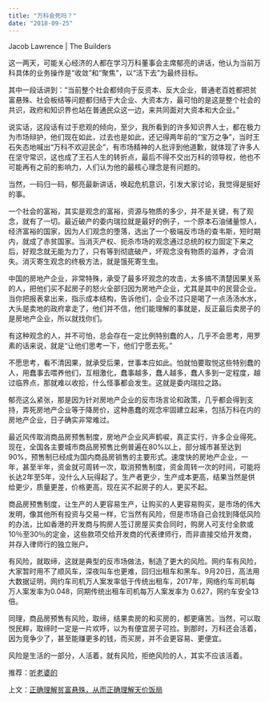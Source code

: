 ```yaml
---
title: "万科会死吗？"
date: "2018-09-25"
---
```


Jacob Lawrence | The Builders

这一两天，可能关心经济的人都在学习万科董事会主席郁亮的讲话，他认为当前万科具体的业务操作是“收敛”和“聚焦”，以“活下去”为最终目标。

其中一段话讲到：“当前整个社会都倾向于反资本、反大企业，普通老百姓都把贫富悬殊、社会板结等问题都归结于大企业、大资本方，最可怕的是这是整个社会的共识，政府和知识界也站在普通民众这一边，来共同面对大资本和大企业。”

说实话，这段话有过于悲观的倾向，至少，我所看到的许多知识界人士，都在极力为市场辩护，他们现在如此，过去也是如此，还记得两年前的“宝万之争”，当时王石失态地喊出“万科不欢迎民企”，有市场精神的人批评到他道歉，就体现了许多人在坚守常识，这也成了王石人生的转折点，最后不得不交出万科的领导权，他也不可能再有之前的影响力，人们认为他的最核心理念是有问题的。

当然，一码归一码，郁亮最新讲话，唤起危机意识，引发大家讨论，我觉得是挺好的事。

一个社会的富裕，其实是观念的富裕，资源与物质的多少，并不是关键，有了观念，就有了一切。最近破产的委内瑞拉就是最好的例子，一个原本石油储量惊人，经济富裕的国家，因为人们观念的堕落，选出了一个极端反市场的查韦斯，短时期内，就成了赤贫国家。当消灭产权、扼杀市场的观念通过总统的权力固定下来之后，好观念就无能为力了，只有等到彻底破产，坏观念没有物质的滋养，才会消失。消灭寄生观念的终极方法，就是饿死寄生虫。

中国的房地产企业，非常特殊，承受了最多坏观念的攻击，太多搞不清楚因果关系的人，把他们买不起房子的怒火全部归因为房地产企业，尤其是其中的民营企业。当你把报表拿出来，指示成本结构，告诉他们，企业不过只是喝了一点汤汤水水，大头是卖地的政府拿走了，他们并不信，他们能理解的事就是，反正最后卖房子的是房地产企业，所以就找你们。

有这种观念的人，并不可怕，总会存在一定比例特别蠢的人，几乎不会思考，用罗素的话来说，就是“让他们思考一下，他们宁愿去死。”

不愿思考，看不清因果，就承受后果，世事本应如此。怕就怕要取悦这些特别蠢的人，用蠢事去喂养他们，互相激化，蠢事越多，蠢人越多，蠢人多到一定程度，越过临界点，那就难以收拾，什么怪事都会发生。这就是委内瑞拉之路。

郁亮这么紧张，那是因为针对房地产企业的反市场言论和政策，几乎都会得到支持，弄死房地产企业等于降房价，这种愚蠢的观念牢固建立起来，包括万科在内的房地产企业，日子确实非常难过。

最近风传取消商品房预售制度，房地产企业风声鹤唳，真正实行，许多企业得死。现在，全国各主要城市商品房预售比例普遍在80%以上，部分城市甚至达到90%，预售制已经成为国内商品房销售的主要形式。速度快的房地产企业，一年，甚至半年，资金就可周转一次，取消预售制度，资金周转一次的时间，可能将长达2年至5年，没什么人玩得起了。生产者更少，生产成本更高，结果当然是供给更少，质量更差，价格更高，现在买不起房子的人，更买不起。

商品房预售制度，让生产的人更容易生产，让购买的人更容易购买，是市场的伟大发明，像其他所有投资与交易一样，它当然有风险，但是市场自己会找到降低风险的办法，比如香港的开发商与购房人签订房屋买卖合同时，购房人可支付全款或10％至30％的定金，这些款项交给开发商的代表律师行，而非直接交给开发商，并存入律师行的独立账户。

有风险，就取缔，这就是典型的反市场做法，制造了更大的风险。网约车有风险，大家暂时用不了顺风车，深夜叫车也更难，回归出租车和黑车。9月20日，高法用大数据证明，网约车司机万人案发率低于传统出租车，2017年，网络约车司机每万人案发率为0.048，同期传统出租车司机每万人案发率为 0.627，网约车安全13倍。

同理，商品房预售有风险，取缔，结果卖房的和买房的，都更痛苦。当然，可以取悦民粹，取缔时一定是一片欢呼，以为有便宜房子可捡。到那时，万科还会活着，因为竞争少了，甚至能赚更多的钱，而买房，并不会更容易、更便宜。

风险是生活的一部分，人活着，就有风险，拒绝风险的人，其实不应该活着。

推荐：[听老婆的](http://mp.weixin.qq.com/s?__biz=MjM5NDU0Mjk2MQ==&mid=2651623413&idx=1&sn=edd3cb743e19033dd775412813a6314c&chksm=bd7e0beb8a0982fdf42398476fa986c7a560044d62efc55c54fa5ebcd2b4a76fc8d992ef0a87&scene=21#wechat_redirect)

上文：[正确理解贫富悬殊，从而正确理解天价饭局](http://mp.weixin.qq.com/s?__biz=MjM5NDU0Mjk2MQ==&mid=2651630780&idx=1&sn=b8c8a3aebc34716334f735f48c7b49fb&chksm=bd7e28a28a09a1b4c3a8f75d6347644bb360f2d1c63a84462a5a936683aee1a0deb4ea7fbd83&scene=21#wechat_redirect)
